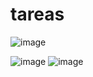 # tareas
![image](https://github.com/deyraca/tareas/assets/142963383/7caff8c8-ff88-4ac9-8ad2-0fa394ea9228)

![image](https://github.com/deyraca/tareas/assets/142963383/2e662f35-b9e9-42c1-9bc1-458255ea6094)
![image](https://github.com/deyraca/tareas/assets/142963383/6a7bcac5-ac16-4b8c-9640-ff11feb59f9f)


